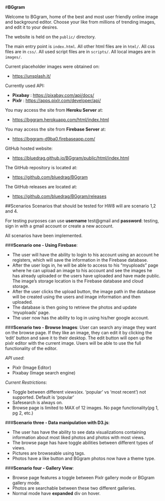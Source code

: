 #__BGgram__

Welcome to BGgram, home of the best and most user friendly online image
and background editor. Choose your like from millions of trending images, 
and edit it to your desires.

The website is held on the `public/` directory. 

The main entry point is `index.html`.
All other html files are in `html/`.
All css files are in `css/`.
All used script files are in `scripts/`.
All local images are in `images/`.

Current placeholder images were obtained on:
* https://unsplash.it/

Currently used API:
* __Pixabay__ : https://pixabay.com/api/docs/ 
* __Pixlr__ : https://apps.pixlr.com/developer/api/

You may access the site from __Heroku Server__ at:
* https://bggram.herokuapp.com/html/index.html 

You may access the site from __Firebase Server__ at:
* https://bggram-d9ba0.firebaseapp.com/

GitHub hosted website:
* https://bluedrag.github.io/BGgram/public/html/index.html 

The GitHub repository is located at:
* https://github.com/bluedrag/BGgram

The GitHub releases are located at:
* https://github.com/bluedrag/BGgram/releases


##Scenarios 
Scenarios that should be tested for HW8 will are scenario 1,2 and 4.

For testing purposes can use __username__ test@gmail and __password__: testing, sign in with a gmail account or create a new account.

All scenarios have been implemented.

###__Scenario one - Using Firebase__: 
* The user will have the ability to login to his account using an account he registers, which will save the information in the Firebase database.
* After the user logs in, he will be able to access to his “myuploads” page where he can upload an image to his account and see the images he has already uploaded or the users have uploaded and have made public. The image’s storage location is the Firebase database and cloud storage.
* After the user clicks the upload button, the image path in the database will be created using the users and image information and then uploaded.
* The database is then going to retrieve the photos and update ‘myuploads’ page.
* The user now has the ability to log in using his/her google account.

###__Scenario two - Browse Images__:
User can search any image they want on the browse page. If they like an image, they can edit it by clicking the ‘edit’ button and save it to their desktop. The edit button will open up the pixlr editor with the current image. Users will be able to use the full functionality of the editor.

*API used*:
* Pixlr (Image Editor)
* Pixabay (Image search engine)

*Current Restrictions*:
* Toggle between different views(ex. ‘popular’ vs ‘most recent’) not supported. Default is ‘popular’
* Safesearch is always on.
* Browse page is limited to MAX of 12 images. No page functionality(pg 1, pg 2, etc.)

###__Scenario three - Data manipulation with D3.js__:
* The user has have the ability to see data visualizations containing information about most liked photos and photos with most views.
* The browse page has have toggle abilities between different types of views.
* Pictures are browseable using tags.
* Photos have a like button and BGgram photos now have a theme type.

###__Scenario four - Gallery View__:
* Browse page features a toggle between Pixlr gallery mode or BGgram gallery mode.
* Photos are searchable between these two different galleries. 
* Normal mode have __expanded__ div on hover.

